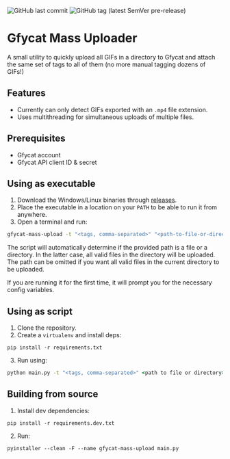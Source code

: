 ![GitHub last commit](https://img.shields.io/github/last-commit/kvdomingo/gfycat-mass-uploader?style=for-the-badge)
![GitHub tag (latest SemVer pre-release)](https://img.shields.io/github/v/tag/kvdomingo/gfycat-mass-uploader?include_prereleases&style=for-the-badge)

# Gfycat Mass Uploader

A small utility to quickly upload all GIFs in a directory 
to Gfycat and attach the same set of tags to all of them (no more
manual tagging dozens of GIFs!)

## Features
- Currently can only detect GIFs exported with an `.mp4` file extension. 
- Uses multithreading for simultaneous uploads of multiple files.

## Prerequisites
- Gfycat account
- Gfycat API client ID & secret

## Using as executable
1. Download the Windows/Linux binaries through
[releases](https://github.com/kvdomingo/gfycat-mass-uploader/releases).
2. Place the executable in a location on your `PATH` to be able to run it from
anywhere. 
3. Open a terminal and run:
```cmd
gfycat-mass-upload -t "<tags, comma-separated>" "<path-to-file-or-directory>"
```
The script will automatically determine if the provided path is a file or a
directory. In the latter case, all valid files in the directory will be
uploaded. The path can be omitted if you want all valid files in the current
directory to be uploaded.

If you are running it for the first time, it will prompt you for the necessary
config variables.

## Using as script
1. Clone the repository.
2. Create a `virtualenv` and install deps:
```shell
pip install -r requirements.txt
```
3. Run using:
```cmd
python main.py -t "<tags, comma-separated>" <path to file or directory>
```

## Building from source
1. Install dev dependencies:
```shell
pip install -r requirements.dev.txt
```
2. Run:
```shell
pyinstaller --clean -F --name gfycat-mass-upload main.py
```

